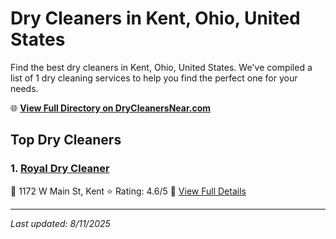 # Dry Cleaners in Kent, Ohio, United States

Find the best dry cleaners in Kent, Ohio, United States. We've compiled a list of 1 dry cleaning services to help you find the perfect one for your needs.

🌐 **[View Full Directory on DryCleanersNear.com](https://drycleanersnear.com/city/US/Ohio/Kent)**

## Top Dry Cleaners

### 1. [Royal Dry Cleaner](https://drycleanersnear.com/dryCleaner/6875b64e9b5c02c2ea277e50/royal-dry-cleaner)
📍 1172 W Main St, Kent
⭐ Rating: 4.6/5
🔗 [View Full Details](https://drycleanersnear.com/dryCleaner/6875b64e9b5c02c2ea277e50/royal-dry-cleaner)


---

*Last updated: 8/11/2025*
